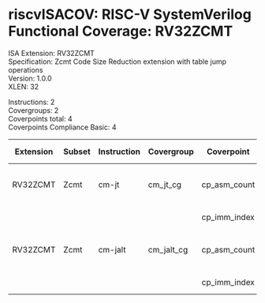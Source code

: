 # riscvISACOV: RISC-V SystemVerilog Functional Coverage: RV32ZCMT

ISA Extension: RV32ZCMT  
Specification: Zcmt Code Size Reduction extension with table jump operations  
Version:       1.0.0  
XLEN:          32  

Instructions:  2  
Covergroups:   2  
Coverpoints total:   4  
Coverpoints Compliance Basic:  4  

| Extension | Subset | Instruction| Covergroup | Coverpoint     | Coverpoint Description | Coverpoint Level  |
| ----------| ------ | ---------- | ---------- | -------------- | ---------------------- | ----------------- |
| RV32ZCMT              |           Zcmt |      cm-jt |    cm_jt_cg | cp_asm_count | Number of times instruction is executed | Compliance Basic
|                       |                |            |             | cp_imm_index |   JVT index | Compliance Basic
| RV32ZCMT              |           Zcmt |    cm-jalt |  cm_jalt_cg | cp_asm_count | Number of times instruction is executed | Compliance Basic
|                       |                |            |             | cp_imm_index |   JVT index | Compliance Basic


